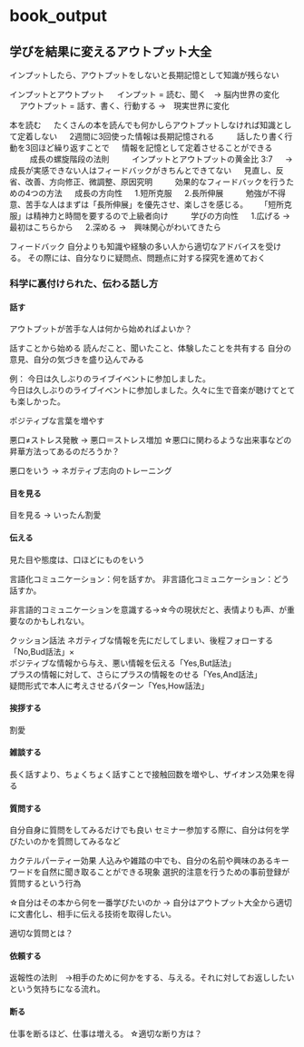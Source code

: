 # book_output
## 学びを結果に変えるアウトプット大全

インプットしたら、アウトプットをしないと長期記憶として知識が残らない  
   
インプットとアウトプット   　
インプット = 読む、聞く　-> 脳内世界の変化   　
アウトプット = 話す、書く、行動する ->　現実世界に変化   　
   
本を読む   　
たくさんの本を読んでも何かしらアウトプットしなければ知識として定着しない   　
2週間に3回使った情報は長期記憶される   　
   　
話したり書く行動を3回ほど繰り返すことで   　
情報を記憶として定着させることができる   　
   　
成長の螺旋階段の法則   　
   　
インプットとアウトプットの黄金比 3:7   　
-> 成長が実感できない人はフィードバックがきちんとできてない   　
見直し、反省、改善、方向修正、微調整、原因究明   　
   　
効果的なフィードバックを行うための4つの方法   　
成長の方向性   　
1.短所克服   　
2.長所伸展   　
   　
勉強が不得意、苦手な人はまずは「長所伸展」を優先させ、楽しさを感じる。   　
「短所克服」は精神力と時間を要するので上級者向け   　
   　
学びの方向性   　
1.広げる →　最初はこちらから   　
2.深める →　興味関心がわいてきたら

フィードバック
自分よりも知識や経験の多い人から適切なアドバイスを受ける。
その際には、自分なりに疑問点、問題点に対する探究を進めておく


### 科学に裏付けられた、伝わる話し方
#### 話す
アウトプットが苦手な人は何から始めればよいか？

話すことから始める
読んだこと、聞いたこと、体験したことを共有する
自分の意見、自分の気づきを盛り込んでみる

例：
今日は久しぶりのライブイベントに参加しました。  
今日は久しぶりのライブイベントに参加しました。久々に生で音楽が聴けてとても楽しかった。  
  
ポジティブな言葉を増やす

悪口≠ストレス発散 → 悪口＝ストレス増加
☆悪口に関わるような出来事などの昇華方法ってあるのだろうか？

悪口をいう → ネガティブ志向のトレーニング

#### 目を見る
目を見る → いったん割愛  

#### 伝える
見た目や態度は、口ほどにものをいう

言語化コミュニケーション：何を話すか。
非言語化コミュニケーション：どう話すか。

非言語的コミュニケーションを意識する→☆今の現状だと、表情よりも声、が重要なのかもしれない。

クッション話法
ネガティブな情報を先にだしてしまい、後程フォローする「No,Bud話法」×  
ポジティブな情報から与え、悪い情報を伝える「Yes,But話法」  
プラスの情報に対して、さらにプラスの情報をのせる「Yes,And話法」   
疑問形式で本人に考えさせるパターン「Yes,How話法」  
  
#### 挨拶する
割愛

#### 雑談する
長く話すより、ちょくちょく話すことで接触回数を増やし、ザイオンス効果を得る

#### 質問する
自分自身に質問をしてみるだけでも良い
セミナー参加する際に、自分は何を学びたいのかを質問してみるなど

カクテルパーティー効果
人込みや雑踏の中でも、自分の名前や興味のあるキーワードを自然に聞き取ることができる現象
選択的注意を行うための事前登録が質問するという行為

☆自分はその本から何を一番学びたいのか
-> 自分はアウトプット大全から適切に文書化し、相手に伝える技術を取得したい。

適切な質問とは？

#### 依頼する
返報性の法則　→相手のために何かをする、与える。それに対してお返ししたいという気持ちになる流れ。

#### 断る
仕事を断るほど、仕事は増える。
☆適切な断り方は？
